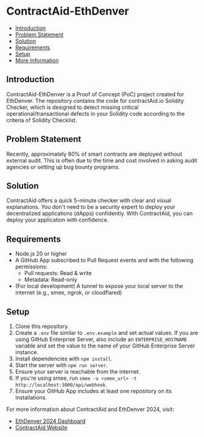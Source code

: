 # ContractAid-EthDenver

- [Introduction](#introduction)
- [Problem Statement](#problem-statement)
- [Solution](#solution)
- [Requirements](#requirements)
- [Setup](#setup)
- [More Information](#more-information)

  
## Introduction

ContractAid-EthDenver is a Proof of Concept (PoC) project created for EthDenver. The repository contains the code for contractAid.io Solidity Checker, which is designed to detect missing critical operational/transactional defects in your Solidity code according to the criteria of Solidity Checklist.

## Problem Statement

Recently, approximately 80% of smart contracts are deployed without external audit. This is often due to the time and cost involved in asking audit agencies or setting up bug bounty programs.

## Solution

ContractAid offers a quick 5-minute checker with clear and visual explanations. You don't need to be a security expert to deploy your decentralized applications (dApps) confidently. With ContractAid, you can deploy your application with confidence.

## Requirements

- Node.js 20 or higher
- A GitHub App subscribed to Pull Request events and with the following permissions:
  - Pull requests: Read & write
  - Metadata: Read-only
- (For local development) A tunnel to expose your local server to the internet (e.g., smee, ngrok, or cloudflared)

## Setup

1. Clone this repository.
2. Create a `.env` file similar to `.env.example` and set actual values. If you are using GitHub Enterprise Server, also include an `ENTERPRISE_HOSTNAME` variable and set the value to the name of your GitHub Enterprise Server instance.
3. Install dependencies with `npm install`.
4. Start the server with `npm run server`.
5. Ensure your server is reachable from the internet.
6. If you're using smee, run `smee -u <smee_url> -t http://localhost:3000/api/webhook`.
7. Ensure your GitHub App includes at least one repository on its installations.

For more information about ContractAid and EthDenver 2024, visit:
- [EthDenver 2024 Dashboard](https://devfolio.co/ethdenver2024/dashboard)
- [ContractAid Website](https://contractaid.io/)
